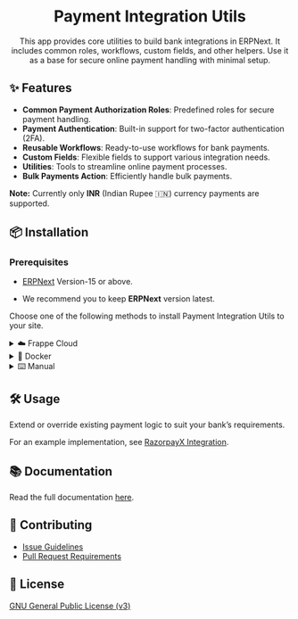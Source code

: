 <div align="center">

# Payment Integration Utils

This app provides core utilities to build bank integrations in ERPNext. It includes common roles, workflows, custom fields, and other helpers. Use it as a base for secure online payment handling with minimal setup.

</div>

## ✨ Features

- **Common Payment Authorization Roles**: Predefined roles for secure payment handling.  
- **Payment Authentication**: Built-in support for two-factor authentication (2FA).  
- **Reusable Workflows**: Ready-to-use workflows for bank payments.  
- **Custom Fields**: Flexible fields to support various integration needs.  
- **Utilities**: Tools to streamline online payment processes.  
- **Bulk Payments Action**: Efficiently handle bulk payments.

**Note:** Currently only **INR** (Indian Rupee 🇮🇳) currency payments are supported.

## 📦 Installation

### Prerequisites

- [ERPNext](https://github.com/frappe/erpnext) Version-15 or above.

- We recommend you to keep **ERPNext** version latest.

Choose one of the following methods to install Payment Integration Utils to your site.

<details>
<summary>☁️ Frappe Cloud</summary><br>

1. Sign up for a [Frappe Cloud](https://frappecloud.com/dashboard/signup?referrer=99df7a8f) free trial.  
2. Create a new site with Frappe Version-15 or above.  
3. Install ERPNext and **Payment Integration Utils** from the Apps Marketplace.  

</details>

<details>
<summary>🐳 Docker</summary><br>

Use [this guide](https://github.com/frappe/frappe_docker/blob/main/docs/custom-apps.md) to deploy **Payment Integration Utils** by building your custom image.  

Sample Apps JSON:  

```shell
export APPS_JSON='[
  {
    "url": "https://github.com/frappe/erpnext",
    "branch": "version-15"
  },
  {
    "url": "https://github.com/resilient-tech/payment_integration_utils",
    "branch": "version-15"
  }
]'

export APPS_JSON_BASE64=$(echo ${APPS_JSON} | base64 -w 0)
```

</details>

<details>
<summary>⌨️ Manual</summary><br>

1. Set up a Frappe site using [this guide](https://frappeframework.com/docs/v14/user/en/installation/).  
2. Install the app using Bench CLI:  

```sh
bench get-app https://github.com/resilient-tech/payment_integration_utils.git --branch version-15
```

- Install the app on your site:  

```sh
bench --site SITE_NAME install-app payment_integration_utils
```

</details>

## 🛠️ Usage

Extend or override existing payment logic to suit your bank’s requirements.  

For an example implementation, see [RazorpayX Integration](https://github.com/resilient-tech/razorpayx-integration).  

## 📚 Documentation

Read the full documentation [here](https://github.com/resilient-tech/payment_integration_utils/blob/version-15/docs).  

## 🤝 Contributing

- [Issue Guidelines](https://github.com/frappe/erpnext/wiki/Issue-Guidelines)  
- [Pull Request Requirements](https://github.com/frappe/erpnext/wiki/Contribution-Guidelines)  

## 📜 License

[GNU General Public License (v3)](https://github.com/resilient-tech/payment-integration-utils/blob/version-15/license.txt)  
